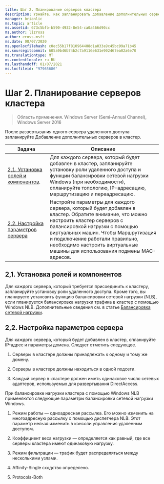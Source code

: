 ```yaml
---
title: Шаг 2. Планирование серверов кластера
description: Узнайте, как запланировать добавление дополнительных серверов в кластер.
manager: brianlic
ms.topic: article
ms.assetid: 673c5bfb-b590-4932-8e54-ca0a466d90cc
ms.author: lizross
author: eross-msft
ms.date: 08/07/2020
ms.openlocfilehash: c0ec55b17f810964408d1a033a9c45bc99a71b45
ms.sourcegitcommit: 605a9b46b74b2c7a9116e631e902467ea02a6e70
ms.translationtype: MT
ms.contentlocale: ru-RU
ms.lasthandoff: 01/07/2021
ms.locfileid: "97965686"
---
```

# <a name="step-2-plan-cluster-servers"></a>Шаг 2. Планирование серверов кластера

>Область применения. Windows Server (Semi-Annual Channel), Windows Server 2016

После развертывания одного сервера удаленного доступа запланируйте Добавление дополнительных серверов в кластер.

|Задача|Описание|
|----|--------|
|[2,1. Установка ролей и компонентов](#BKMK_Install).|Для каждого сервера, который будет добавлен в кластер, запланируйте установку роли удаленного доступа и функции балансировки сетевой нагрузки Windows (при необходимости), спланируйте топологию, IP-адресацию, маршрутизацию и переадресацию.|
|[2,2. Настройка параметров сервера](#BKMK_Config)|Настройте параметры для каждого сервера, который будет добавлен в кластер. Обратите внимание, что можно настроить кластер серверов с балансировкой нагрузки с помощью виртуальных машин. Чтобы Маршрутизация и подключение работали правильно, необходимо настроить виртуальные машины для использования подмены MAC-адресов.|

## <a name="21-installing-roles-and-features"></a><a name="BKMK_Install"></a>2,1. Установка ролей и компонентов
Для каждого сервера, который требуется присоединить к кластеру, запланируйте установку роли удаленного доступа. Кроме того, вы планируете установить функцию балансировки сетевой нагрузки (NLB), если планируется балансировка нагрузки трафика в кластер с помощью Windows NLB. Дополнительные сведения см. в статье [Балансировка сетевой нагрузки](../../../../../networking/technologies/network-load-balancing.md).

## <a name="22-configure-server-settings"></a><a name="BKMK_Config"></a>2,2. Настройка параметров сервера
Для каждого сервера, который будет добавлен в кластер, спланируйте IP-адрес и параметры домена. Следует отметить следующее.

1.  Серверы в кластере должны принадлежать к одному и тому же домену.

2.  Серверы в кластере должны находиться в одной подсети.

3.  Каждый сервер в кластере должен иметь одинаковое число сетевых адаптеров, используемых для развертывания DirectAccess.

При балансировке нагрузки кластера с помощью Windows NLB применяются следующие параметры балансировки сетевой нагрузки Windows.

1.  Режим работы — одноадресная рассылка. Его можно изменить на многоадресную рассылку с помощью диспетчера NLB. Этот параметр нельзя изменить в консоли управления удаленным доступом.

2.  Коэффициент веса нагрузки — определяется как равный, где все серверы кластера имеют одинаковую нагрузку.

3.  Режим фильтрации — трафик будет распределяться между несколькими узлами.

4.  Affinity-Single сходство определено.

5.  Protocols-Both
